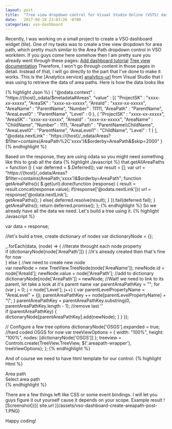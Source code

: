 ```yaml
---
layout: post
title:  "Tree view dropdown control for Visual Studio Online (VSTS) dashboard"
date:   2017-04-18 23:03:26 -0700
categories: vso-dashboard
---
```

Recently, I was working on a small project to create a VSO dashboard widget (tile). One of my tasks was to create a tree view dropdown for area path, which pretty much similar to the Area Path dropdown control in VSO workitem. If you guys come here somehow then I am pretty sure you already went through these pages:
[Add dashboard tutorial][add-dashboard-url]
[Tree view documentation][use-tree-view-url]
Therefore, I won't go through content in those pages in detail. Instead of that, I will go directly to the part that I've done to make it works.
This is the [Analytics service] [analytics-url] from Visual Studio that I was using to retrieve the data of area paths. Here is how the data looks like

{% highlight Json %}
{
	"@odata.context" : "https://{host}_odata/$metadata#Areas",
	"value" : [{
			"ProjectSK" : "xxxx-xx-xxxxx",
			"AreaSK" : "xxxx-xx-xxxxx",
			"AreaId" : "xxxx-xx-xxxxx",
			"AreaName" : "ParentName",
			"Number" : 11111,
			"AreaPath" : "ParentName",
			"AreaLevel0" : "ParentName",
			"Level" : 0
		}, {
			"ProjectSK" : "xxxx-xx-xxxxx",
			"AreaSK" : "xxxx-xx-xxxxx",
			"AreaId" : "xxxx-xx-xxxxx",
			"AreaName" : "ChildName",
			"Number" : 1111,
			"AreaPath" : "ParentName\\ChildName",
			"AreaLevel0" : "ParentName",
			"AreaLevel1" : "ChildName",
			"Level" : 1
		}
	],
	"@odata.nextLink" : "https://{host}/_odata/Areas?$filter=contains(AreaPath%2C'xxxx')&$orderby=AreaPath&$skip=2000"
}
{% endhighlight %}

Based on the response, they are using odata so you might need something like this to grab all the data
{% highlight Javascript %}
that.getAllAreaPaths = function () {
	var deferred = $.Deferred();
	var result = [];
	var url = "https://{host}/_odata/Areas?$filter=contains(AreaPath,'xxxx')&$orderby=AreaPath";
	function getAreaPaths(){
		$.get(url).done(function (response) {
			result = result.concat(response.value);
			if(response['@odata.nextLink']){
				url = response['@odata.nextLink'];                    
				getAreaPaths();
			}
			else{
				deferred.resolve(result);
			}
		}).fail(deferred.fail);
	}
	getAreaPaths();
	return deferred.promise();
};
{% endhighlight %}
So we already have all the data we need. Let's build a tree using it.
{% highlight Javascript %}

var data = response;

//let's build a tree, create dictionary of nodes
var dictionaryNode = {};

_.forEach(data, (node) => {
	//Iterate throught each node property    
	if (dictionaryNode[node['AreaPath']]) {
		//it's already created then that's fine for now                            
	}
	else {
		//we need to create new node                            
		var newNode = new TreeView.TreeNode(node['AreaName']);
		newNode.id = node['AreaId'];
		newNode.value = node['AreaPath'];
		//add to dictionary
		dictionaryNode[node['AreaPath']] = newNode;
		//Wait! we need to link to its parent, let take a look at it's parent name
		var parentAreaPathKey = "";
		for (var j = 0; j < node['Level']; j++) {
			var parentLevelPropertyName = "AreaLevel" + (j);
			parentAreaPathKey += node[parentLevelPropertyName] + "\\";
		}
		parentAreaPathKey = parentAreaPathKey.substring(0, parentAreaPathKey.length - 1); //remove last '\'  
		if (parentAreaPathKey) {
			dictionaryNode[parentAreaPathKey].add(newNode);
		}
	}
});

// Configure a few tree options
dictionaryNode['OSGS'].expanded = true; //hard coded OSGS for now
var treeViewOptions = {
	width: "100%",
	height: "100%",
	nodes: [dictionaryNode['OSGS']]
};
treeview = Controls.create(TreeView.TreeView, $('.areapath-wrapper'), treeViewOptions);
};
{% endhighlight %}

And of course we need to have html template for our control:
{% highlight Html %}
<div class="dropdown">
	<label>Area path</label>
	<div class="areapath-watermark">
		<span class="areapath-dropdown-watermark">Select area path</span>
		<span class="drop-icon bowtie-icon bowtie-chevron-down-light"></span>
	</div>
	<div class="warpper">
		<div class="areapath-wrapper popup-content-control">
		</div>
	</div>
</div>
{% endhighlight %}

There are a few things left like CSS or some event bindings. I will let you guys figure it out yourself cause it depends on your scope.
Example result
![Screenshot]({{ site.url }}/assets/vso-dashboard-create-areapath-post-1.PNG)

Happy coding!

[add-dashboard-url]: https://www.visualstudio.com/en-us/docs/integrate/extensions/develop/add-dashboard-widget
[use-tree-view-url]:   https://www.visualstudio.com/en-us/docs/integrate/extensions/develop/ui-controls/treeviewo
[analytics-url]: https://www.visualstudio.com/en-us/docs/report/analytics/analytics-recipes
